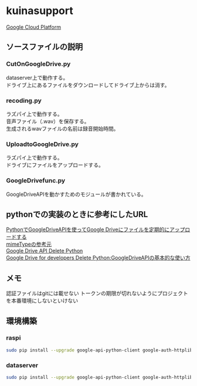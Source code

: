 # kuinasupport
[Google Cloud Platform](https://console.cloud.google.com/getting-started)

## ソースファイルの説明
### CutOnGoogleDrive.py
dataserver上で動作する。  
ドライブ上にあるファイルをダウンロードしてドライブ上からは消す。

### recoding.py
ラズパイ上で動作する。  
音声ファイル（.wav）を保存する。  
生成されるwavファイルの名前は録音開始時間。  

### UploadtoGoogleDrive.py
ラズパイ上で動作する。  
ドライブにファイルをアップロードする。

### GoogleDrivefunc.py
GoogleDriveAPIを動かすためのモジュールが書かれている。

## pythonでの実装のときに参考にしたURL
[PythonでGoogleDriveAPIを使ってGoogle Driveにファイルを定期的にアップロードする](https://qiita.com/munaita_/items/d03b67b74868c3e4fb2d)  
[mimeTypeの参考元](https://www.tagindex.com/html5/basic/mimetype.html)  
[Google Drive API Delete Python](https://stackoverflow.com/questions/54131041/google-drive-api-delete-python)  
[Google Drive for developers Delete ](https://developers.google.com/drive/api/v2/reference/files/delete)
[Python:GoogleDriveAPIの基本的な使い方](https://zenn.dev/wtkn25/articles/python-googledriveapi-operation)


## メモ  
認証ファイルはgitには載せない
トークンの期限が切れないようにプロジェクトを本番環境にしないといけない

## 環境構築
### raspi
~~~bash
sudo pip install --upgrade google-api-python-client google-auth-httplib2 google-auth-oauthlib oauth2client
~~~
### dataserver
~~~bash
sudo pip install --upgrade google-api-python-client google-auth-httplib2 google-auth-oauthlib oauth2client
~~~
